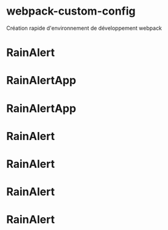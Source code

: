 # webpack-custom-config

Création rapide d'environnement de développement webpack
# RainAlert
# RainAlertApp
# RainAlertApp
# RainAlert
# RainAlert
# RainAlert
# RainAlert
